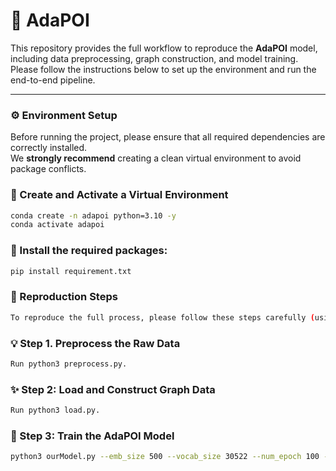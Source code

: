 
# 🧠 AdaPOI

This repository provides the full workflow to reproduce the **AdaPOI** model, including data preprocessing, graph construction, and model training. Please follow the instructions below to set up the environment and run the end-to-end pipeline.

---

### ⚙️ Environment Setup

Before running the project, please ensure that all required dependencies are correctly installed.  
We **strongly recommend** creating a clean virtual environment to avoid package conflicts.

### 🧮 Create and Activate a Virtual Environment

```bash
conda create -n adapoi python=3.10 -y
conda activate adapoi
```

### 🧱 Install the required packages:

```bash
pip install requirement.txt
```

### 🚀 Reproduction Steps

```bash
To reproduce the full process, please follow these steps carefully (using **yelp_la** as an example):
```

### 💡 Step 1. Preprocess the Raw Data

```bash
Run python3 preprocess.py.  
```

### ✨ Step 2: Load and Construct Graph Data

```bash
Run python3 load.py.  
```

### 🧩 Step 3: Train the AdaPOI Model

```bash
python3 ourModel.py --emb_size 500 --vocab_size 30522 --num_epoch 100 --edge_feature_size 32
```

